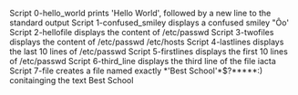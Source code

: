 Script 0-hello_world prints 'Hello World', followed by a new line to the standard output
Script 1-confused_smiley displays a confused smiley "Ôo'
Script 2-hellofile displays the content of /etc/passwd
Script 3-twofiles displays the content of /etc/passwd /etc/hosts
Script 4-lastlines displays the last 10 lines of /etc/passwd
Script 5-firstlines displays the first 10 lines of /etc/passwd
Script 6-third_line displays the third line of the file iacta
Script 7-file creates a file named exactly \*\'Best School\'\*$\?\*\*\*\*\*:) conitainging the text Best School

